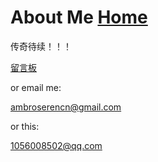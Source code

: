 # About Me  [Home](../index.md)

传奇待续！！！

[留言板](https://ambroseren.github.io/friends/)

or email me:

ambroserencn@gmail.com

or this:

1056008502@qq.com


